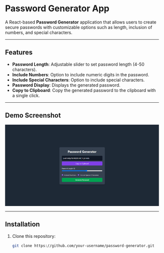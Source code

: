 # Password Generator App

A React-based **Password Generator** application that allows users to create secure passwords with customizable options such as length, inclusion of numbers, and special characters.

---

## Features

- **Password Length**: Adjustable slider to set password length (4-50 characters).
- **Include Numbers**: Option to include numeric digits in the password.
- **Include Special Characters**: Option to include special characters.
- **Password Display**: Displays the generated password.
- **Copy to Clipboard**: Copy the generated password to the clipboard with a single click.

---

## Demo Screenshot

![Password Generator Screenshot](./src/assets/image.png)

---

## Installation

1. Clone this repository:
   ```bash
   git clone https://github.com/your-username/password-generator.git
